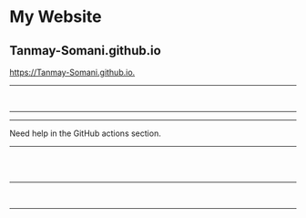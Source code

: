 # My Website

## Tanmay-Somani.github.io
<https://Tanmay-Somani.github.io.>
<hr>
<br>
<hr>

<hr>
Need help in the GitHub actions section.
<br>
<hr>
<br>

<br>
<hr>
<br>
<hr>
<br>
